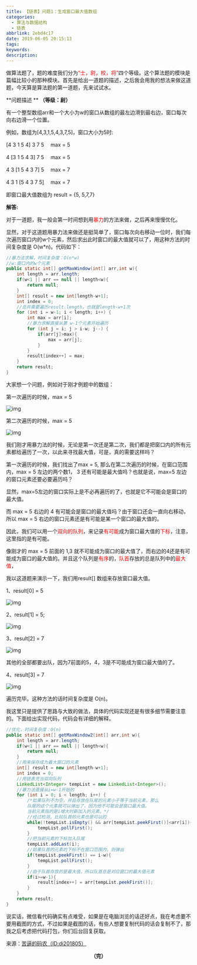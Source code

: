 ```yaml
---
title: 【链表】问题1：生成窗口最大值数组
categories:
  - 算法与数据结构
  - 链表
abbrlink: 2ebd4c17
date: 2019-06-05 20:15:13
tags:
keywords:
description:
---
```


做算法题了，题的难度我们分为<font color="red">“士，尉，校，将”</font>四个等级。这个算法题的模块是篇幅比较小的那种模块。首先是给出一道题的描述，之后我会用我的想法来做这道题，今天算是算法题的第一道题，先来试试水。

<!--more-->

**问题描述 ** **（等级：尉）**

有一个整型数组arr和一个大小为w的窗口从数组的最左边滑到最右边，窗口每次向右边滑一个位置。

例如，数组为[4,3,1,5,4,3,7,5]，窗口大小为5时:

[4 3 1 5 4] 3 7 5 　max = 5

4 [3 1 5 4 3] 7 5 　max = 5

4 3 [1 5 4 3 7] 5 　max = 7

4 3 1 [5 4 3 7 5]  　max = 7

即窗口最大值数组为 result = {5, 5,7,7}



**解答:**



对于一道题，我一般会第一时间想到用<font color="red">暴力</font>的方法来做，之后再来慢慢优化。



显然，对于这道题用暴力法来做还是挺简单了，窗口每次向右移动一位时，我们每次遍历窗口内的w个元素，然后求出此时窗口的最大值就可以了，用这种方法的时间复杂度是 O(w*n)。代码如下：



```java
//暴力法求解，时间复杂度：O(n*w)
//w:窗口内的w个元素
public static int[] getMaxWindow(int[] arr,int w){
    int length = arr.length;
    if(w<1 || arr == null || length<w){
        return null;
    }
    int[] result = new int[length-w+1];
    int index = 0;
    //总共需要遍历result.length，也就是length-w+1次
    for (int i = w-1; i < length; i++) { 
        int max = arr[i];
        //暴力求解直接从第 w-1个元素开始遍历
        for (int j = i; j > i-w; j--) {
            if(arr[j]>max){
                max = arr[j];
            }
        }
        result[index++] = max;
    }
    return result;
}
```



大家想一个问题，例如对于刚才例题中的数组：



第一次遍历的时候，max = 5



![img](https://mmbiz.qpic.cn/mmbiz_png/gsQM61GSzINGQRDWA5XWMn69wCJqVewgAInq9rspuVl4Wib08zh3ttGCEPmiaEichMHX3vwZ88QoQjrodpyw8kowA/640?wx_fmt=jpeg&wxfrom=5&wx_lazy=1&wx_co=1)



第二次遍历的时候，max = 5



![img](https://mmbiz.qpic.cn/mmbiz_png/gsQM61GSzINGQRDWA5XWMn69wCJqVewgefWGCeJibMeTpeMBxwBXpTkS4GQ3jpENjOibWzv55QWkXTuvP4vwIgtA/640?wx_fmt=jpeg&wxfrom=5&wx_lazy=1&wx_co=1)



我们刚才用暴力法的时候，无论是第一次还是第二次，我们都是把窗口内的所有元素都给遍历了一次，以此来寻找最大值，可是，真的需要这样吗？



第一次遍历的时候，我们找出了max = 5, 那么在第二次遍历的时候，在窗口范围内，max = 5 左边的两个数1， 3 还有可能是最大值吗？也就是说，max=5 左边的窗口元素还要必要遍历吗？



显然，max=5左边的窗口实际上是不必再遍历的了，也就是它不可能会是窗口的最大值。



而 max = 5 右边的 4 有可能会是窗口的最大值吗？由于窗口还会一直向右移动，所以 max = 5 右边的窗口元素还是有可能是某一个窗口的最大值的。



因此，我们可以用一个<font color="red">双向的队列</font>，来记录<font color="red">有可能</font>成为窗口最大值的<font color="red">下标</font>，注意，这里指的是有可能。



像刚才的 max = 5 前面的 1,3 就不可能成为窗口的最大值了，而右边的4还是有可能成为窗口的最大值的。并且这个队列是<font color="red">有序</font>的，<font color="red">队首</font>存放的总是队列中的<font color="red">最大值</font>，



我以这道题来演示一下，我们用result[] 数组来存放窗口最大值。



1、result[0] = 5



![img](https://mmbiz.qpic.cn/mmbiz_png/gsQM61GSzINGQRDWA5XWMn69wCJqVewgyFicEq0gzIoP5YIRuAvSO0X9cPKLIibPattmwuEYguH3sInQp9iaO6ibTw/640?wx_fmt=jpeg&wxfrom=5&wx_lazy=1&wx_co=1)



2、result[1] = 5;



![img](https://mmbiz.qpic.cn/mmbiz_png/gsQM61GSzINGQRDWA5XWMn69wCJqVewgOyuTCnk6jgKuvgWSb4XkeTUV2qGiaMKz0wnGzNZODDHK9ibeuGL73aIw/640?wx_fmt=jpeg&wxfrom=5&wx_lazy=1&wx_co=1)



3、result[2] = 7



![img](https://mmbiz.qpic.cn/mmbiz_png/gsQM61GSzINGQRDWA5XWMn69wCJqVewgqzQuBydG45oK3fKoBxxP3Aw2gKpwPefdAkRiakF2icmIbjRRcU37ic1qA/640?wx_fmt=jpeg&wxfrom=5&wx_lazy=1&wx_co=1)



其他的全部都要出队，因为7前面的5，4，3是不可能成为窗口最大值的了。



4、result[3] = 7



![img](https://mmbiz.qpic.cn/mmbiz_png/gsQM61GSzINGQRDWA5XWMn69wCJqVewg4H2Ms20T3DHku9w6eYS7dKWy5Pew6K36EmkHuHULXvRqSVOypwPYaA/640?wx_fmt=jpeg&wxfrom=5&wx_lazy=1&wx_co=1)



遍历完毕。这种方法的话时间复杂度是 O(n)。



我这里只是提供了思路与大致的做法，具体的代码实现还是有很多细节需要注意的。下面给出实现代码，代码会有详细的解释。



```java
//优化，时间复杂度：O(n)
public static int[] getMaxWindow2(int[] arr,int w){
    int length = arr.length;
    if(w<1 || arr == null || length<w){
        return null;
    }
    //用来保存成为最大窗口的元素
    int[] result = new int[length-w+1];
    int index = 0;
    //用链表充当双向队列
    LinkedList<Integer> tempList = new LinkedList<Integer>();
    //暴力法直接从i=w-1开始的
    for (int i = 0; i < length; i++) {
        /*如果队列不为空，并且存放在队尾的元素小于等于当前元素，那么 
        队尾的这个元素就可以弹出了，因为他不可能会是窗口最大值。
		当前元素指的是i增大时新加入的元素。*/
        //经过检测，比较队首的元素也是可以的
        while(!tempList.isEmpty() && arr[tempList.peekFirst()]<arr[i]){
            tempList.pollFirst();
        }
        //把当前元素的下标加入队尾
        tempList.addLast(i);
        //如果队首的元素的下标不在窗口范围内，则弹出
        if(tempList.peekFirst() == i-w){
            tempList.pollFirst();
        }
        //由于队首存放的是最大值，所以队首总是对应窗口的最大值元素
        if(i>=w-1){
            result[index++] = arr[tempList.peekFirst()];
        }
    }
    return result;
}
```



说实话，微信看代码确实有点难受，如果是在电脑浏览的话还好点，我在考虑要不要用截图的方式，不过如果是截图的话，有些人想要复制代码的话会复制不了，那我之后考虑把代码打包，你们后台回复获取。



来源：[苦逼的码农（ID:di201805）](http://mp.weixin.qq.com/s?__biz=Mzg2NzA4MTkxNQ==&mid=2247485184&idx=1&sn=043ad6684f1fcf031fee47444e2996f9&chksm=ce404cd4f937c5c273a0e75efcc1b2fb40ceeb25f3583f02d82211ee0a3698e271bd654a732f&scene=21#wechat_redirect)

<center style="font-weight:bold">（完）</center>